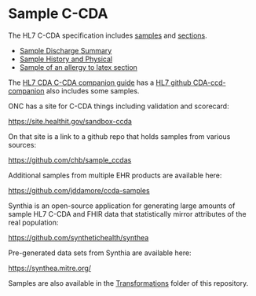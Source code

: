 # Sample C-CDA

The HL7 C-CDA specification includes [samples](https://cdasearch.hl7.org/search) and [sections](https://cdasearch.hl7.org/sections/General).
- [Sample Discharge Summary](https://cdasearch.hl7.org/examples/view/Documents/Discharge%20Summary)
- [Sample History and Physical](https://cdasearch.hl7.org/examples/view/Documents/History%20and%20Physical)
- [Sample of an allergy to latex section](https://cdasearch.hl7.org/examples/view/Allergies/Allergy%20to%20latex)

The [HL7 CDA C-CDA companion guide](http://www.hl7.org/implement/standards/product_brief.cfm?product_id=447) has a [HL7 github CDA-ccd-companion](https://github.com/HL7/cda-ccda-companion/) also includes some samples.

ONC has a site for C-CDA things including validation and scorecard:

https://site.healthit.gov/sandbox-ccda

On that site is a link to a github repo that holds samples from various sources:

https://github.com/chb/sample_ccdas

Additional samples from multiple EHR products are available here:

https://github.com/jddamore/ccda-samples

Synthia is an open-source application for generating large amounts of sample HL7 C-CDA and FHIR data that statistically mirror attributes of the real population:

https://github.com/synthetichealth/synthea

Pre-generated data sets from Synthia are available here:

https://synthea.mitre.org/

Samples are also available in the [Transformations](../Transformations) folder of this repository.

